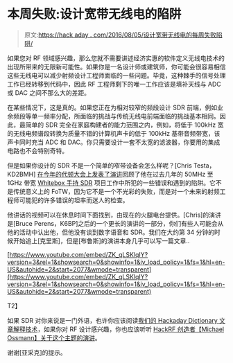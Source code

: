 # 本周失败:设计宽带无线电的陷阱

> 原文:[https://hack aday . com/2016/08/05/设计宽带无线电的每周失败陷阱/](https://hackaday.com/2016/08/05/fail-of-the-week-the-pitfalls-of-designing-a-wideband-radio/)

如果您对 RF 领域感兴趣，那么您就不需要讲述经济实惠的软件定义无线电技术的出现所带来的无限新可能性。如果你是一名设计师或建筑师，你可能会很容易相信这些无线电可以减少射频设计工程师面临的一些问题。毕竟，这种棘手的信号处理工作已经转移到代码中，因此 RF 工程师剩下的唯一工作应该是填补天线与 ADC 或 DAC 之间不那么大的差距。

在某些情况下，这是真的。如果您正在为相对较窄的频段设计 SDR 前端，例如业余频段等单一频率分配，所面临的挑战与传统无线电前端面临的挑战基本相同。因此，最简单的 SDR 完全在家庭构建者的能力范围之内，例如，将低于 100kHz 宽的无线电频谱段转换为质量不错的计算机声卡的低于 100kHz 基带音频带宽，该声卡同时充当 ADC 和 DAC。你只需要设计一套不太宽的滤波器，你要用的集成电路也不会特别奇特。

但是如果你设计的 SDR 不是一个简单的窄带设备会怎么样呢？[Chris Testa，KD2BMH] [在今年的代顿大会上发表了演讲](https://www.youtube.com/watch?v=ZK_qLSKlqIY&t=34m37s)回顾了他在过去几年的 50MHz 至 1GHz 带宽 [Whitebox 手持 SDR](http://radio.testa.co/index.html) 项目工作中所犯的一些错误和遇到的陷阱。它不是传统意义上的 FoTW，因为它不是一个不光彩的失败，而是对一个未来的射频工程师可能犯的许多错误的坦率而迷人的检查。

他讲话的视频可以在休息时间下面找到，由现在的火腿电台提供。[Chris]的演讲是[Bruce Perens，K6BP]之后的一个更长的演讲的一部分，你们有些人可能会从他的活动中认出他，但他没有谈到数字语音和 SDR。我们在大约第 34 分钟的时候开始追上[克里斯]，但是[布鲁斯]的演讲本身几乎可以写一篇文章..

 [https://www.youtube.com/embed/ZK_qLSKlqIY?version=3&rel=1&showsearch=0&showinfo=1&iv_load_policy=1&fs=1&hl=en-US&autohide=2&start=2077&wmode=transparent](https://www.youtube.com/embed/ZK_qLSKlqIY?version=3&rel=1&showsearch=0&showinfo=1&iv_load_policy=1&fs=1&hl=en-US&autohide=2&start=2077&wmode=transparent)

T2】

如果 SDR 对你来说是一门外语，也许你应该阅读[我们的 Hackaday Dictionary 文章解释技术](http://hackaday.com/2016/05/30/hackaday-dictionary-software-defined-radio-sdr/)，如果你对 RF 设计感兴趣，你也应该听听 [HackRF 创造者【Michael Ossmann】关于这个主题的演讲](http://hackaday.com/2016/03/23/michael-ossmann-makes-you-an-rf-design-hero/)。

谢谢[亚采克]的提示。